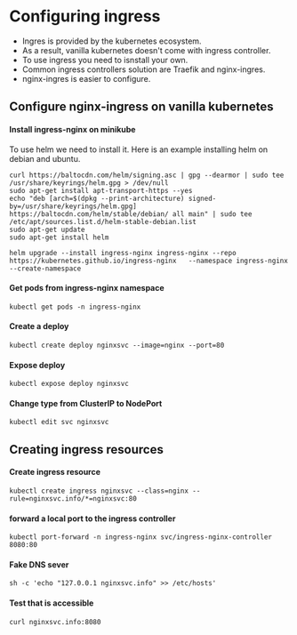 # Configuring ingress

- Ingres is provided by the kubernetes ecosystem.
- As a result, vanilla kubernetes doesn't come with ingress controller.
- To use ingress you need to isnstall your own.
- Common ingress controllers solution are Traefik and nginx-ingres.
- nginx-ingres is easier to configure.

## Configure nginx-ingress on vanilla kubernetes

#### Install ingress-nginx on minikube

To use helm we need to install it. Here is an example installing helm on debian and ubuntu.

```
curl https://baltocdn.com/helm/signing.asc | gpg --dearmor | sudo tee /usr/share/keyrings/helm.gpg > /dev/null
sudo apt-get install apt-transport-https --yes
echo "deb [arch=$(dpkg --print-architecture) signed-by=/usr/share/keyrings/helm.gpg] https://baltocdn.com/helm/stable/debian/ all main" | sudo tee /etc/apt/sources.list.d/helm-stable-debian.list
sudo apt-get update
sudo apt-get install helm
```

```
helm upgrade --install ingress-nginx ingress-nginx --repo https://kubernetes.github.io/ingress-nginx   --namespace ingress-nginx --create-namespace
```

#### Get pods from ingress-nginx namespace

```
kubectl get pods -n ingress-nginx
```

#### Create a deploy

```
kubectl create deploy nginxsvc --image=nginx --port=80
```

#### Expose deploy

```
kubectl expose deploy nginxsvc
```

#### Change type from ClusterIP to NodePort

```
kubectl edit svc nginxsvc
```


## Creating ingress resources

#### Create ingress resource

```
kubectl create ingress nginxsvc --class=nginx --rule=nginxsvc.info/*=nginxsvc:80
```

#### forward a local port to the ingress controller

```
kubectl port-forward -n ingress-nginx svc/ingress-nginx-controller 8080:80
```

#### Fake DNS sever
```
sh -c 'echo "127.0.0.1 nginxsvc.info" >> /etc/hosts'
```

#### Test that is accessible

```
curl nginxsvc.info:8080
```